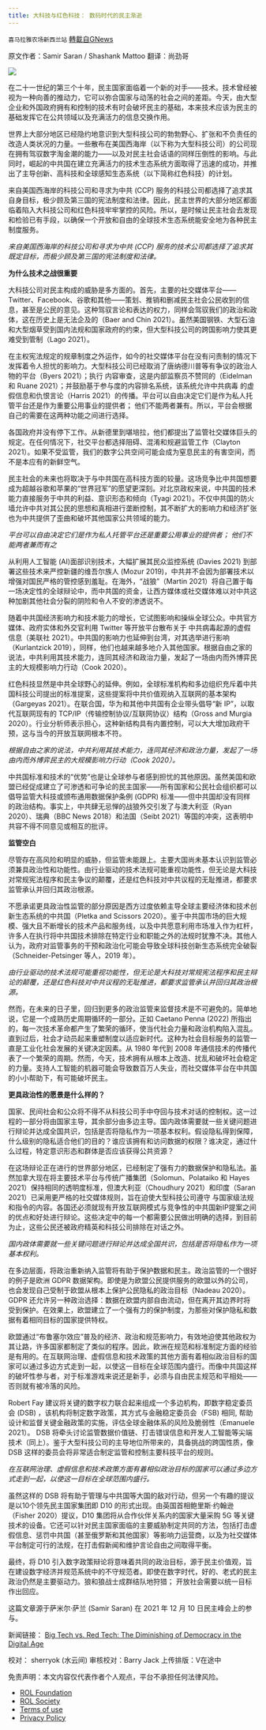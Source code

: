 ```yaml
---
title: 大科技与红色科技： 数码时代的民主渐逝
---
```

`喜马拉雅农场新西兰站` [轉載自GNews](https://gnews.org/zh-hans/2035522/)

原文作者：Samir Saran / Shashank Mattoo
翻译：尚劲哥

![](https://assets.gnews.org/wp-content/uploads/2022/02/2197.gif)

在二十一世纪的第三个十年，民主国家面临着一个新的对手——技术。技术曾经被视为一种向善的推动力，它可以弥合国家与动荡的社会之间的差距。今天，由大型企业和外国政府拥有和控制的技术有时会破坏民主的基础，本来技术应该为民主的基础发挥它在公共领域以及充满活力的信息交换作用。

世界上大部分地区已经隐约地意识到大型科技公司的勃勃野心、扩张和不负责任的改造人类状况的力量。一些散布在美国西海岸（以下称为大型科技公司）的公司现在拥有驾驭数字淘金潮的能力——以及对民主社会话语的同样压倒性的影响。与此同时，崛起的中共国在建立充满活力的技术生态系统方面取得了迅速的成功，并推出了主导创新、高科技和全球感知生态系统（以下简称红色科技）的计划。

来自美国西海岸的科技公司和寻求为中共 (CCP) 服务的科技公司都选择了追求其自身目标，极少顾及第三国的宪法制度和法律。因此，民主世界的大部分地区都面临着陷入大科技公司和红色科技牢牢掌控的风险。所以，是时候让民主社会去发现和检验已有手段，以确保一个开放和自由的全球技术生态系统能安全地为各种民主制度服务。

*来自美国西海岸的科技公司和寻求为中共 (CCP) 服务的技术公司都选择了追求其既定目标，而极少顾及第三国的宪法制度和法律。*

**为什么技术之战很重要**

大科技公司对民主构成的威胁是多方面的。首先，主要的社交媒体平台——Twitter、Facebook、谷歌和其他——策划、推销和删减民主社会公民收到的信息，甚至是公民的意见。这种驾驭言论和表达的权力，同样会驾驭我们的政治和政体，这在历史上是无法企及的（Baer and Chin 2021）。虽然美国钢铁、大型石油和大型烟草受到国内法规和国家政府的约束，但大型科技公司的跨国影响力使其更难受到管制（Lago 2021）。

在主权宪法规定的规章制度之外运作，如今的社交媒体平台在没有问责制的情况下发挥着令人担忧的影响力。大型科技公司已经取消了唐纳德川普等有争议的政治人物的平台（Byers 2021）；执行 内容审查，这是内部监察员不赞同的（Eidelman 和 Ruane 2021）；并鼓励基于参与度的内容排名系统，该系统允许中共病毒 的虚假信息和仇恨言论（Harris 2021）的传播。平台可以自由决定它们是作为私人托管平台还是作为重要公用事业的提供者； 他们不能两者兼有。所以，平台会根据自己的需要在这两种功能之间进行选择。

各国政府并没有停下工作。从新德里到堪培拉，他们都提出了监管社交媒体巨头的规定。在任何情况下，社交平台都选择阻碍、混淆和规避监管工作（Clayton 2021）。如果不受监管，我们的数字公共空间可能会成为窒息民主的有害空间，而不是本应有的新鲜空气。

民主社会的未来也将取决于与中共国在高科技方面的较量。这场竞争比中共国想要成为超越谷歌和苹果的“世界冠军”的愿望更深刻。对北京政权来说，中共国的技术能力直接服务于中共的利益、意识形态和倾向（Tyagi 2021）。不仅中共国的防火墙允许中共对其公民的思想和真相进行垄断控制，其不断扩大的影响力和经济扩张也为中共提供了歪曲和破坏其他国家公共领域的能力。

*平台可以自由决定它们是作为私人托管平台还是重要公用事业的提供者； 他们不能两者兼而有之*

从利用人工智能 (AI)面部识别技术，大幅扩展其民众监控系统 (Davies 2021) 到部署这些技术来严控新疆的维吾尔族人 (Mozur 2019)，中共并不会因为部署技术以增强对国民严格的管控感到羞耻。在海外，“战狼”（Martin 2021）将自己置于每一场决定性的全球辩论中，而中共国的资金，让西方媒体或社交媒体难以对中共这种加剧其他社会分裂的阴险和令人不安的渗透说不。

随着中共国经济影响力和技术能力的增长，它试图影响和操纵全球公众。中共官方媒体、政府实体和外交官利用 Twitter 等开放平台散布关于 中共病毒起源的虚假信息（美联社 2021）。中共国的影响力也延伸到台湾，对其选举进行影响（Kurlantzick 2019），同样，他们也越来越多地介入其他国家。根据自由之家的说法，中共利用其技术能力，连同其经济和政治力量，发起了一场由内而外博弈民主的大规模影响力行动（Cook 2020）。

红色科技显然是中共全球野心的延伸。例如，全球标准机构和多边组织充斥着中共国科技公司提出的标准提案，这些提案将中共价值观纳入互联网的基本架构（Gargeyas 2021）。在联合国，华为和其他中共国有企业带头倡导“新 IP”，以取代互联网现有的 TCP/IP（传输控制协议/互联网协议）结构（Gross and Murgia 2020）。行业分析师表示担心，这种新结构具有内置控制，可以大大增加政府干预，这与当今的开放互联网根本不符。

*根据自由之家的说法，中共利用其技术能力，连同其经济和政治力量，发起了一场由内而外博弈民主的大规模影响力行动（Cook 2020）。*

中共国标准和技术的“优势”也是让全球参与者感到担忧的其他原因。虽然美国和欧盟已经促成建立了可渗透和可争论的民主国家——所有国家和公民社会组织都可以倡导监管大科技或颁布通用数据保护条例 (GDPR) 标准——但中共国却没有同样的政治结构。事实上，中共肆无忌惮的战狼外交引发了与澳大利亚（Ryan 2020）、瑞典（BBC News 2018）和法国（Seibt 2021）等国的冲突，这表明中共容不得不同意见或相互的批评。

**监管空白**

尽管存在高风险和明显的威胁，但监管未能跟上。主要大国尚未基本认识到监管必须兼具政治性和功能性。由行业驱动的技术法规可能重视功能性，但无论是大科技对常规宪法程序和民主争议的颠覆，还是红色科技对中共议程的无耻推进，都要求监管承认并回归其政治根源。

不愿承诺更具政治性监管的部分原因是西方过度依赖主导全球主要经济体和技术创新生态系统的中共国（Pletka and Scissors 2020）。鉴于中共国市场的巨大规模、强大且不断增长的技术产品和服务线，以及中共愿意利用市场准入作为杠杆，许多人在执行将中共国技术排除在特定行业和职能之外的法规时犹豫不决。其他人认为，政府对监管事务的干预和政治化可能会导致全球科技创新生态系统完全破裂（Schneider-Petsinger 等人，2019 年）。

*由行业驱动的技术法规可能重视功能性，但无论是大科技对常规宪法程序和民主辩论的颠覆，还是红色科技对中共议程的无耻推进，都要求监管承认并回归其政治根源。*

然而，在未来的日子里，回归到更多的政治监管来监督技术是不可避免的。简单地说，它是一个成熟历史周期循环的一部分。正如 Caetano Penna (2022) 所指出的，每一次技术革命都产生了繁荣的循环，使当代社会力量和政治机构陷入混乱。直到过后，社会才动员起来重塑制度以适应新时代。这种为社会目标服务的监管一直是工业化社会发展的关键决定因素。从 1980 年代到 2008 年通信技术的传播代表了一个繁荣的周期。然而，今天，技术拥有从根本上改造、扰乱和破坏社会稳定的力量。支持人工智能的机器可能会导致数百万人失业，而社交媒体平台在中共国的小小帮助下，有可能破坏民主。

**更具政治性的愿景是什么样的？**

国家、民间社会和公众将不得不从科技公司手中夺回与技术对话的控制权。这一过程的一部分将由国家主导，其余部分由多边主导。国内政体需要就一些关键问题进行辩论并达成全国共识，包括是否将隐私作为一项基本权利。假设隐私得到保障，什么级别的隐私适合他们的目的？谁应该拥有和访问数据的权限？谁决定，通过什么过程，特定意识形态和群体是否应该获得公共资源？

在这场辩论正在进行的世界部分地区，已经制定了强有力的数据保护和隐私法。虽然加拿大现在将主要技术平台与传统广播集团（Solomun、Polataiko 和 Hayes 2021）保持相同的透明度标准，但澳大利亚（Choudhury 2021）和印度（Saran 2021）已采用更严格的社交媒体规则，旨在迫使大型科技公司遵守 与国家级法规和指令的内容。各国还必须就现有开放互联网模式与竞争性的中共国新IP提案之间的优点和好处进行辩论。这些决定中的每一个都需要公民做出明确的选择，到目前为止，这些公民还被政府精英和科技公司排除在对话之外。

*国内政体需要就一些关键问题进行辩论并达成全国共识，包括是否将隐私作为一项基本权利。*

在多边层面，将政治重新纳入监管将有助于保护数据和民主。政治监管的一个很好的例子是欧洲 GDPR 数据架构。即使是为欧盟公民提供服务的欧盟以外的公司，也会发现自己受制于欧盟从根本上保护公民隐私的政治目标（Nadeau 2020）。 GDPR 还允许另一种政治选择：数据在欧盟内部自由流动，但在离开其边界时将受到保护。在效果上，欧盟建立了一个强有力的保护制度，为那些对保护隐私和数据有着相同目标的国家提供特权。

欧盟通过“布鲁塞尔效应”普及的经济、政治和规范影响力，有效地迫使其他政权为其让路，许多国家都制定了类似的程序。因此，欧洲在规范和标准制定方面的经验是有用的。在互联网治理、虚假信息和技术政策的其他方面有着相似政治目标的国家可以通过多边方式走到一起，以使这一目标在全球范围内盛行。而像中共国这样的破坏性参与者，对于标准游戏来说还是新手，必须与自由民主规范和平相处——否则就有被冷落的风险。

Robert Fay 建议将关键的数字权力联合起来组成一个多边机构，即数字稳定委员会 (DSB) ，该机构将制定数字政策，其方式与金融稳定委员会（FSB) 相同, 帮助设计和监督关键金融政策的实施，评估全球金融体系的风险及脆弱性（Emanuele 2021）。 DSB 将牵头讨论监管数据价值链、打击错误信息和开发人工智能等尖端技术（同上）。鉴于大型科技公司的主导地位所带来的，具备挑战的跨国性质，像 DSB 这样的委员会将非常适合制定监管和控制主要科技平台的规则。

*在互联网治理、虚假信息和技术政策方面有着相似政治目标的国家可以通过多边方式走到一起，以使这一目标在全球范围内盛行。*

虽然这样的 DSB 将有助于管理与中共国等大国的敌对行动，但另一个有趣的提议是以10个领先民主国家集团即 D10 的形式出现。由英国首相鲍里斯·约翰逊（Fisher 2020）提议，D10 集团将从合作伙伴关系内的国家大量采购 5G 等关键技术的设备。它还可以针对民主国家面临的主要威胁制定共同的方法，包括打击虚假信息、惩罚中共国（甚至俄罗斯和其他国家）等影响力运营商，以及为社交媒体平台制定可行的法规，在打击假新闻和维护言论自由之间取得平衡。

最终，将 D10 引入数字政策辩论将意味着共同的政治目标，源于民主价值观，旨在建设数字经济并规范系统中的不守规范者。即使在数字时代，好的、老式的民主政治仍然是主要驱动力。狼和狼战士成群结队地狩猎； 开放社会需要以统一目标作出回应。

这篇文章源于萨米尔·萨兰 (Samir Saran) 在 2021 年 12 月 10 日民主峰会上的参与。

新闻链接：
[Big Tech vs. Red Tech: The Diminishing of Democracy in the Digital Age](https://www.orfonline.org/research/big-tech-vs-red-tech/?amp)

校对： sherryok (水云间)
审核校对：Barry Jack
上传排版：V在途中

 

免责声明：本文内容仅代表作者个人观点，平台不承担任何法律风险。

- [ROL Foundation](https://rolfoundation.org/)
- [ROL Society](https://rolsociety.org/)
- [Terms of use](https://gnews.org/terms-of-use-3/)
- [Privacy Policy](https://gnews.org/privacy-policy/)
